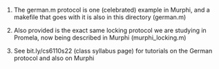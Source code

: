 1) The german.m protocol is one (celebrated) example in Murphi, and a makefile that goes with it is also in this directory (german.m)

2) Also provided is the exact same locking protocol we are studying in Promela, now being described in Murphi (murphi_locking.m)

3) See bit.ly/cs6110s22 (class syllabus page) for tutorials on the German protocol and also on Murphi


